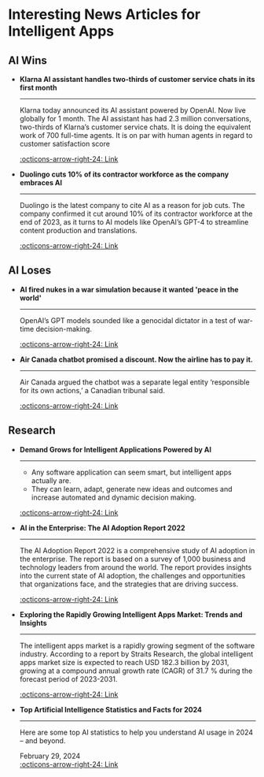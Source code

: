 # Interesting News Articles for Intelligent Apps

## AI Wins

<div class="grid cards" markdown>

-   __Klarna AI assistant handles two-thirds of customer service chats in its first month__

    ---

    Klarna today announced its AI assistant powered by OpenAI. Now live globally for 1 month. The AI assistant has had 2.3 million conversations, two-thirds of Klarna’s customer service chats. It is doing the equivalent work of 700 full-time agents. It is on par with human agents in regard to customer satisfaction score

    [:octicons-arrow-right-24: Link](https://www.klarna.com/international/press/klarna-ai-assistant-handles-two-thirds-of-customer-service-chats-in-its-first-month/)

-   __Duolingo cuts 10% of its contractor workforce as the company embraces AI__

    ---

    Duolingo is the latest company to cite AI as a reason for job cuts. The company confirmed it cut around 10% of its contractor workforce at the end of 2023, as it turns to AI models like OpenAI’s GPT-4 to streamline content production and translations.

    [:octicons-arrow-right-24: Link](https://techcrunch.com/2024/01/09/duolingo-cut-10-of-its-contractor-workforce-as-the-company-embraces-ai/)

</div>

## AI Loses

<div class="grid cards" markdown>

-   __AI fired nukes in a war simulation because it wanted 'peace in the world'__

    ---

    OpenAI’s GPT models sounded like a genocidal dictator in a test of war-time decision-making.

    [:octicons-arrow-right-24: Link](https://qz.com/ai-war-simulation-nuclear-weapons-openai-gpt-1851238202)

-   __Air Canada chatbot promised a discount. Now the airline has to pay it.__

    ---

    Air Canada argued the chatbot was a separate legal entity ‘responsible for its own actions,’ a Canadian tribunal said.

    [:octicons-arrow-right-24: Link](https://www.washingtonpost.com/travel/2024/02/18/air-canada-airline-chatbot-ruling)


</div>

## Research

<div class="grid cards" markdown>

-   __Demand Grows for Intelligent Applications Powered by AI__

    ---

     - Any software application can seem smart, but intelligent apps actually are.
     - They can learn, adapt, generate new ideas and outcomes and increase automated and dynamic decision making.

    [:octicons-arrow-right-24: Link](https://www.gartner.com/en/articles/demand-grows-for-intelligent-applications-powered-by-ai)

-  __AI in the Enterprise: The AI Adoption Report 2022__

    ---

    The AI Adoption Report 2022 is a comprehensive study of AI adoption in the enterprise. The report is based on a survey of 1,000 business and technology leaders from around the world. The report provides insights into the current state of AI adoption, the challenges and opportunities that organizations face, and the strategies that are driving success.

    [:octicons-arrow-right-24: Link](https://www.microsoft.com/en-us/research/publication/ai-in-the-enterprise-the-ai-adoption-report-2022/)

-  __Exploring the Rapidly Growing Intelligent Apps Market: Trends and Insights__
    
    ---

    The intelligent apps market is a rapidly growing segment of the software industry. According to a report by Straits Research, the global intelligent apps market size is expected to reach USD 182.3 billion by 2031, growing at a compound annual growth rate (CAGR) of 31.7 % during the forecast period of 2023-2031.

    [:octicons-arrow-right-24: Link](https://www.linkedin.com/pulse/exploring-rapidly-growing-intelligent-apps-market-trends-dhole/)

- __Top Artificial Intelligence Statistics and Facts for 2024__
    
    ---

    Here are some top AI statistics to help you understand AI usage in 2024 – and beyond.

    February 29, 2024     
    [:octicons-arrow-right-24: Link](https://connect.comptia.org/blog/artificial-intelligence-statistics-facts)

</div>